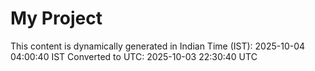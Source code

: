 # My Project

This content is dynamically generated in Indian Time (IST): 2025-10-04 04:00:40 IST
Converted to UTC: 2025-10-03 22:30:40 UTC
